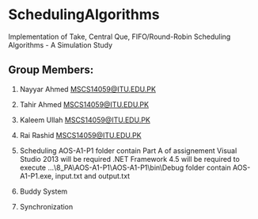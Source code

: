 # SchedulingAlgorithms

Implementation of Take, Central Que, FIFO/Round-Robin Scheduling Algorithms - A Simulation Study

## Group Members:

1. Nayyar Ahmed		<MSCS14059@ITU.EDU.PK>
2. Tahir Ahmed		<MSCS14059@ITU.EDU.PK>
3. Kaleem Ullah		<MSCS14059@ITU.EDU.PK>
4. Rai Rashid		<MSCS14059@ITU.EDU.PK>

1. Scheduling
   AOS-A1-P1 folder contain Part A of assignement
   Visual Studio 2013 will be required
   .NET Framework 4.5 will be required to execute
   ...\8_PA\AOS-A1-P1\AOS-A1-P1\bin\Debug folder contain AOS-A1-P1.exe, input.txt and output.txt

2. Buddy System

3. Synchronization
